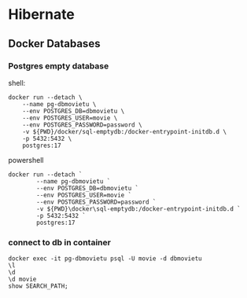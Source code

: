 # Hibernate

## Docker Databases

### Postgres empty database

shell:
```
docker run --detach \
	--name pg-dbmovietu \
	--env POSTGRES_DB=dbmovietu \
	--env POSTGRES_USER=movie \
	--env POSTGRES_PASSWORD=password \
	-v ${PWD}/docker/sql-emptydb:/docker-entrypoint-initdb.d \
	-p 5432:5432 \
	postgres:17
```

powershell
```
docker run --detach `
		--name pg-dbmovietu `
		--env POSTGRES_DB=dbmovietu `
		--env POSTGRES_USER=movie `
		--env POSTGRES_PASSWORD=password `
		-v ${PWD}\docker\sql-emptydb:/docker-entrypoint-initdb.d `
		-p 5432:5432 `
		postgres:17
```

### connect to db in container
```
docker exec -it pg-dbmovietu psql -U movie -d dbmovietu
\l
\d
\d movie
show SEARCH_PATH;
```